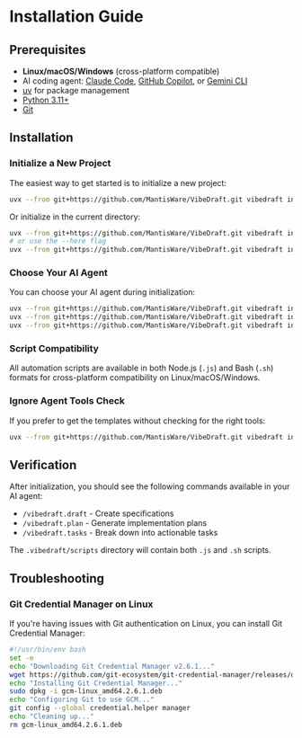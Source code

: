 # Installation Guide

## Prerequisites

- **Linux/macOS/Windows** (cross-platform compatible)
- AI coding agent: [Claude Code](https://www.anthropic.com/claude-code), [GitHub Copilot](https://code.visualstudio.com/), or [Gemini CLI](https://github.com/google-gemini/gemini-cli)
- [uv](https://docs.astral.sh/uv/) for package management
- [Python 3.11+](https://www.python.org/downloads/)
- [Git](https://git-scm.com/downloads)

## Installation

### Initialize a New Project

The easiest way to get started is to initialize a new project:

```bash
uvx --from git+https://github.com/MantisWare/VibeDraft.git vibedraft init <PROJECT_NAME>
```

Or initialize in the current directory:

```bash
uvx --from git+https://github.com/MantisWare/VibeDraft.git vibedraft init .
# or use the --here flag
uvx --from git+https://github.com/MantisWare/VibeDraft.git vibedraft init --here
```

### Choose Your AI Agent

You can choose your AI agent during initialization:

```bash
uvx --from git+https://github.com/MantisWare/VibeDraft.git vibedraft init <project_name> --ai claude
uvx --from git+https://github.com/MantisWare/VibeDraft.git vibedraft init <project_name> --ai gemini
uvx --from git+https://github.com/MantisWare/VibeDraft.git vibedraft init <project_name> --ai copilot
```

### Script Compatibility

All automation scripts are available in both Node.js (`.js`) and Bash (`.sh`) formats for cross-platform compatibility on Linux/macOS/Windows.

### Ignore Agent Tools Check

If you prefer to get the templates without checking for the right tools:

```bash
uvx --from git+https://github.com/MantisWare/VibeDraft.git vibedraft init <project_name> --ai claude --ignore-agent-tools
```

## Verification

After initialization, you should see the following commands available in your AI agent:
- `/vibedraft.draft` - Create specifications
- `/vibedraft.plan` - Generate implementation plans  
- `/vibedraft.tasks` - Break down into actionable tasks

The `.vibedraft/scripts` directory will contain both `.js` and `.sh` scripts.

## Troubleshooting

### Git Credential Manager on Linux

If you're having issues with Git authentication on Linux, you can install Git Credential Manager:

```bash
#!/usr/bin/env bash
set -e
echo "Downloading Git Credential Manager v2.6.1..."
wget https://github.com/git-ecosystem/git-credential-manager/releases/download/v2.6.1/gcm-linux_amd64.2.6.1.deb
echo "Installing Git Credential Manager..."
sudo dpkg -i gcm-linux_amd64.2.6.1.deb
echo "Configuring Git to use GCM..."
git config --global credential.helper manager
echo "Cleaning up..."
rm gcm-linux_amd64.2.6.1.deb
```
